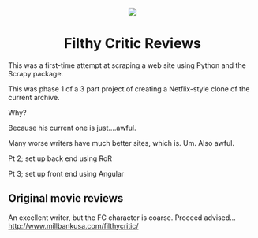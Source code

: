<p style="text-align:center">
  <img src="http://www.millbankusa.com/filthycritic/images/banners/filthy_logo.png">
</p>
<h1  style="text-align:center">Filthy Critic Reviews</h1>

This was a first-time attempt at scraping a web site using Python and the Scrapy package.

This was phase 1 of a 3 part project of creating a Netflix-style clone of the current archive.

Why?

Because his current one is just....awful.

Many worse writers have much better sites, which is. Um. Also awful. 

Pt 2; set up back end using RoR

Pt 3; set up front end using Angular

## Original movie reviews
An excellent writer, but the FC character is coarse. Proceed advised...
http://www.millbankusa.com/filthycritic/
